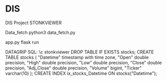 # DIS
DIS Project STONKVIEWER

Data_fetch
python3 data_fetch.py

app.py
flask run


DATAGRIP SQL:
\c stonkviewer
DROP TABLE IF EXISTS stocks;
CREATE TABLE stocks (
    "Datetime" timestamp with time zone,
    "Open" double precision,
    "High" double precision,
    "Low" double precision,
    "Close" double precision,
    "Adj_Close" double precision,
    "Volume" bigint,
    "Ticker" varchar(10)
);
CREATE INDEX ix_stocks_Datetime ON stocks("Datetime");
